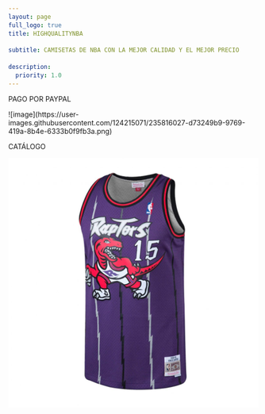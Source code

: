 ```yaml
---
layout: page
full_logo: true
title: HIGHQUALITYNBA

subtitle: CAMISETAS DE NBA CON LA MEJOR CALIDAD Y EL MEJOR PRECIO

description:
  priority: 1.0
---
```

<p class="describe-text">PAGO POR PAYPAL</p>
![image](https://user-images.githubusercontent.com/124215071/235816027-d73249b9-9769-419a-8b4e-6333b0f9fb3a.png)





<Para mas informacion o dudas highqualitynba.protonmail.com>





CATÁLOGO

![image](/assets/img/vince-carter.jpg)

<br>
